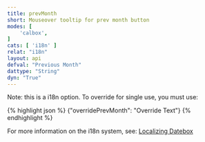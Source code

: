 ```yaml
---
title: prevMonth
short: Mouseover tooltip for prev month button
modes: [
	'calbox',
]
cats: [ 'i18n' ]
relat: "i18n"
layout: api
defval: "Previous Month"
dattype: "String"
dyn: "True"
---
```


Note: this is a i18n option.  To override for single use, you must use:

{% highlight json %}
{"overridePrevMonth": "Override Text"}
{% endhighlight %}

For more information on the i18n system, see: [Localizing Datebox]({{site.basesite}}doc/3-2-locale/)



